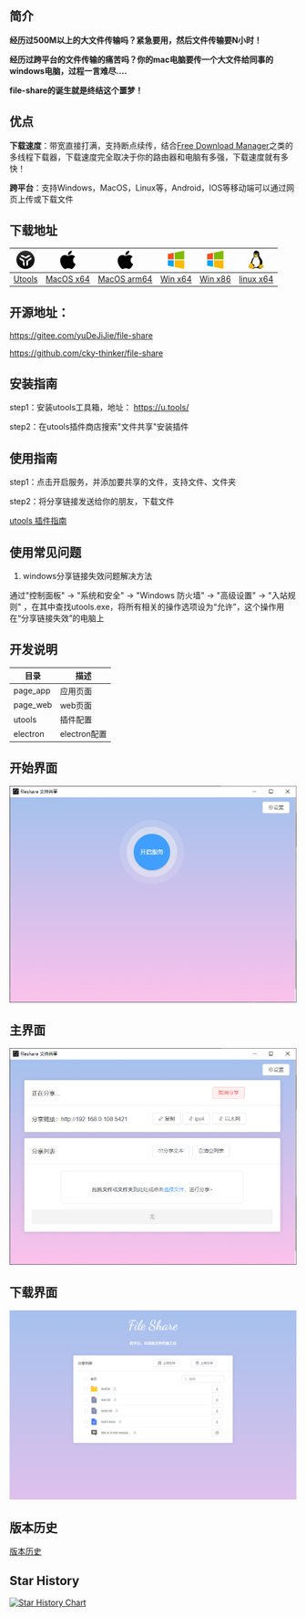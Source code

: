 ## 简介
**经历过500M以上的大文件传输吗？紧急要用，然后文件传输要N小时！**

**经历过跨平台的文件传输的痛苦吗？你的mac电脑要传一个大文件给同事的windows电脑，过程一言难尽....**

**file-share的诞生就是终结这个噩梦！**

## 优点
**下载速度**：带宽直接打满，支持断点续传，结合[Free Download Manager](https://www.freedownloadmanager.org/zh/)之类的多线程下载器，下载速度完全取决于你的路由器和电脑有多强，下载速度就有多快！

**跨平台**：支持Windows，MacOS，Linux等，Android，IOS等移动端可以通过网页上传或下载文件

## 下载地址

|                                             ![](./wiki/asserts/icon/utools.png)                                             |                               ![](./wiki/asserts/icon/mac-pass-sm.png)                                |                                 ![](./wiki/asserts/icon/mac-pass-sm.png)                                  |                               ![](./wiki/asserts/icon/windows-pass-sm.png)                                |                                ![](./wiki/asserts/icon/windows-pass-sm.png)                                |                                ![](./wiki/asserts/icon/linux-pass-sm.png)                                 | 
|:---------------------------------------------------------------------------------------------------------------------------:|:-----------------------------------------------------------------------------------------------------:|:---------------------------------------------------------------------------------------------------------:|:---------------------------------------------------------------------------------------------------------:|:----------------------------------------------------------------------------------------------------------:|:---------------------------------------------------------------------------------------------------------:|
| [Utools](https://www.u-tools.cn/plugins/detail/FileShare%E6%96%87%E4%BB%B6%E5%85%B1%E4%BA%AB(%E5%B1%80%E5%9F%9F%E7%BD%91)/) | [MacOS x64](https://github.com/cky-thinker/file-share/releases/latest/download/fileshare-mac-x64.dmg) | [MacOS arm64](https://github.com/cky-thinker/file-share/releases/latest/download/fileshare-mac-arm64.dmg) | [Win x64](https://github.com/cky-thinker/file-share/releases/latest/download/fileshare-setup-win-x64.exe) | [Win x86](https://github.com/cky-thinker/file-share/releases/latest/download/fileshare-setup-win-ia32.exe) | [linux x64](https://github.com/cky-thinker/file-share/releases/latest/download/fileshare-linux-amd64.deb) |


## 开源地址：
https://gitee.com/yuDeJiJie/file-share

https://github.com/cky-thinker/file-share

## 安装指南
step1：安装utools工具箱，地址： https://u.tools/

step2：在utools插件商店搜索"文件共享"安装插件

## 使用指南

step1：点击开启服务，并添加要共享的文件，支持文件、文件夹

step2：将分享链接发送给你的朋友，下载文件

[utools 插件指南](./wiki/utools.md)

## 使用常见问题
1. windows分享链接失效问题解决方法

通过"控制面板" -> "系统和安全" -> "Windows 防火墙" -> "高级设置" -> "入站规则" ，在其中查找utools.exe，将所有相关的操作选项设为“允许”，这个操作用在“分享链接失效”的电脑上

## 开发说明

| 目录  | 描述         |
|-----|------------|
|page_app| 应用页面       |
|page_web| web页面      |
|utools| 插件配置       |
|electron| electron配置 |

## 开始界面
![开始界面](wiki/asserts/images/startPage.png)

## 主界面
![主界面](wiki/asserts/images/mainPage.png)

## 下载界面
![下载界面](wiki/asserts/images/webPage.png)

## 版本历史

[版本历史](wiki/releases.md)

## Star History

[![Star History Chart](https://api.star-history.com/svg?repos=cky-thinker/file-share&type=Date)](https://www.star-history.com/#cky-thinker/file-share&Date)
